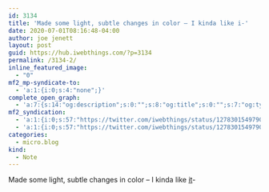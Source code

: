 ```yaml
---
id: 3134
title: 'Made some light, subtle changes in color – I kinda like i-'
date: 2020-07-01T08:16:48-04:00
author: joe jenett
layout: post
guid: https://hub.iwebthings.com/?p=3134
permalink: /3134-2/
inline_featured_image:
  - "0"
mf2_mp-syndicate-to:
  - 'a:1:{i:0;s:4:"none";}'
complete_open_graph:
  - 'a:7:{s:14:"og:description";s:0:"";s:8:"og:title";s:0:"";s:7:"og:type";s:0:"";s:12:"twitter:card";s:7:"summary";s:15:"twitter:creator";s:0:"";s:19:"twitter:description";s:0:"";s:8:"og:image";s:0:"";}'
mf2_syndication:
  - 'a:1:{i:0;s:57:"https://twitter.com/iwebthings/status/1278301549790404608";}'
  - 'a:1:{i:0;s:57:"https://twitter.com/iwebthings/status/1278301549790404608";}'
categories:
  - micro.blog
kind:
  - Note
---
```

Made some light, subtle changes in color – I kinda like [it](https://hub.iwebthings.com/ "")-